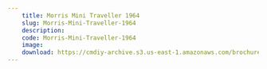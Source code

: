 ```yaml
---
    title: Morris Mini Traveller 1964
    slug: Morris-Mini-Traveller-1964
    description:
    code: Morris-Mini-Traveller-1964
    image:
    download: https://cmdiy-archive.s3.us-east-1.amazonaws.com/brochures/documents/Morris+Mini+Traveller+1964.pdf
---
```

<!-- Content of the page -->

##
        